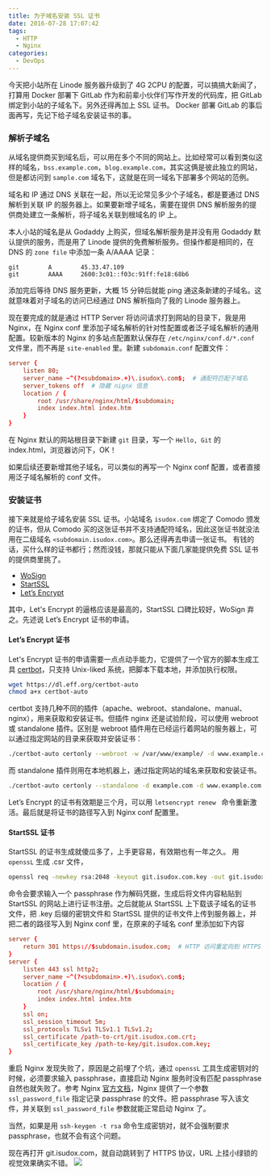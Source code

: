 ```yaml
---
title: 为子域名安装 SSL 证书
date: 2016-07-28 17:07:42
tags:
  - HTTP
  - Nginx
categories:
  - DevOps
---
```


今天把小站所在 Linode 服务器升级到了 4G 2CPU 的配置，可以搞搞大新闻了，打算用 Docker 部署下 GitLab 作为和前辈小伙伴们写作开发的代码库，把 GitLab 绑定到小站的子域名下。另外还得再加上 SSL 证书。
Docker 部署 GitLab 的事后面再写，先记下给子域名安装证书的事。

<!-- more -->

### 解析子域名

从域名提供商买到域名后，可以用在多个不同的网站上。比如经常可以看到类似这样的域名，`bss.example.com`，`blog.example.com`，其实这俩是彼此独立的网站，但是都访问到 `sample.com` 域名下，这就是在同一域名下部署多个网站的范例。

域名和 IP 通过 DNS 关联在一起，所以无论常见多少个子域名，都是要通过 DNS 解析到关联 IP 的服务器上。如果要新增子域名，需要在提供 DNS 解析服务的提供商处建立一条解析，将子域名关联到根域名的 IP 上。

本人小站的域名是从 Godaddy 上购买，但域名解析服务是并没有用 Godaddy 默认提供的服务，而是用了 Linode 提供的免费解析服务。但操作都是相同的，在 DNS 的 `zone file` 中添加一条 A/AAAA 记录：

```
git        A        45.33.47.109
git        AAAA     2600:3c01::f03c:91ff:fe18:68b6
```

添加完后等待 DNS 服务更新，大概 15 分钟后就能 ping 通这条新建的子域名。这就意味着对子域名的访问已经通过 DNS 解析指向了我的 Linode 服务器上。

现在要完成的就是通过 HTTP Server 将访问请求打到网站的目录下，我是用 Nginx，在 Nginx conf 里添加子域名解析的针对性配置或者泛子域名解析的通用配置。较新版本的 Nginx 的多站点配置默认保存在 `/etc/nginx/conf.d/*.conf` 文件里，而不再是 `site-enabled` 里。新建 `subdomain.conf` 配置文件：

```conf
server {
    listen 80;
    server_name ~^(?<subdomain>.+)\.isudox\.com$;  # 通配符匹配子域名
    server_tokens off  # 隐藏 nignx 信息
    location / {
        root /usr/share/nginx/html/$subdomain;
        index index.html index.htm
    }
}

```

在 Nginx 默认的网站根目录下新建 `git` 目录，写一个 `Hello, Git` 的 index.html，浏览器访问下，OK！

如果后续还要新增其他子域名，可以类似的再写一个 Nginx conf 配置，或者直接用泛子域名解析的 conf 文件。

### 安装证书

接下来就是给子域名安装 SSL 证书。小站域名 `isudox.com` 绑定了 Comodo 颁发的证书，但从 Comodo 买的这张证书并不支持通配符域名，因此这张证书就没法用在二级域名 `<subdomain.isudox.com>`。那么还得再去申请一张证书。
有钱的话，买什么样的证书都行；然而没钱，那就只能从下面几家能提供免费 SSL 证书的提供商里挑了。

- [WoSign](https://www.wosign.com/)
- [StartSSL](https://www.startssl.com/)
- [Let’s Encrypt](https://letsencrypt.org/)

其中，Let's Encrypt 的逼格应该是最高的，StartSSL 口碑比较好，WoSign 弃之。先述说 Let’s Encrypt 证书的申请。

#### Let’s Encrypt 证书

Let's Encrypt 证书的申请需要一点点动手能力，它提供了一个官方的脚本生成工具 [certbot](https://certbot.eff.org/)，只支持 Unix-liked 系统，把脚本下载本地，并添加执行权限。

```bash
wget https://dl.eff.org/certbot-auto
chmod a+x certbot-auto
```

certbot 支持几种不同的插件（apache、webroot、standalone、manual、nginx），用来获取和安装证书。但插件 nginx 还是试验阶段，可以使用 webroot 或 standalone 插件。区别是 webroot 插件用在已经运行着网站的服务器上，可以通过指定网站的目录来获取并安装证书：

```bash
./certbot-auto certonly --webroot -w /var/www/example/ -d www.example.com -d example.com -w /var/www/other -d other.example.net -d another.other.example.net
```

而 standalone 插件则用在本地机器上，通过指定网站的域名来获取和安装证书。

```bash
./certbot-auto certonly --standalone -d example.com -d www.example.com
```

Let’s Encrypt 的证书有效期是三个月，可以用 `letsencrypt renew ` 命令重新激活。最后就是将证书的路径写入到 Nginx conf 配置里。

#### StartSSL 证书

StartSSL 的证书生成就傻瓜多了，上手更容易，有效期也有一年之久。
用 `openssL` 生成 .csr 文件，

```bash
openssl req -newkey rsa:2048 -keyout git.isudox.com.key -out git.isudox.com.csr
```

命令会要求输入一个 passphrase 作为解码凭据，生成后将文件内容粘贴到 StartSSL 的网站上进行证书注册。之后就能从 StartSSL 上下载该子域名的证书文件，把 .key 后缀的密钥文件和 StartSSL 提供的证书文件上传到服务器上，并把二者的路径写入到 Nginx conf 里，在原来的子域名 conf 里添加如下内容

```conf
server {
    return 301 https://$subdomain.isudox.com;  # HTTP 访问重定向到 HTTPS
}
server {
    listen 443 ssl http2;
    server_name ~^(?<subdomain>.+)\.isudox\.com$;
    location / {
        root /usr/share/nginx/html/$subdomain;
        index index.html index.htm
    }
    ssl on;
    ssl_session_timeout 5m;
    ssl_protocols TLSv1 TLSv1.1 TLSv1.2;
    ssl_certificate /path-to-crt/git.isudox.com.crt;
    ssl_certificate_key /path-to-key/git.isudox.com.key;
}
```

重启 Nginx 发现失败了，原因是之前埋了个坑，通过 `openssL` 工具生成密钥对的时候，必须要求输入 passphrase，直接启动 Nginx 服务时没有匹配 passphrase 自然也就失败了。参考 Nginx [官方文档](http://nginx.org/en/docs/http/ngx_http_ssl_module.html#ssl_password_file)，Nginx 提供了一个参数 `ssl_password_file` 指定记录 passphrase 的文件。把 passphrase 写入该文件，并关联到 `ssl_password_file` 参数就能正常启动 Nginx 了。

当然，如果是用 `ssh-keygen -t rsa` 命令生成密钥对，就不会强制要求 passphrase，也就不会有这个问题。

现在再打开 git.isudox.com，就自动跳转到了 HTTPS 协议，URL 上挂小绿锁的视觉效果确实不错。
![](https://o70e8d1kb.qnssl.com/url-with-green-lock.png)